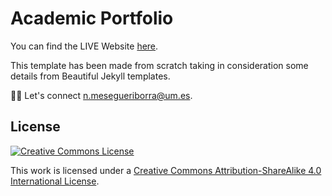 Academic Portfolio
=====================================

You can find the LIVE Website [here](https://nicolasmeseguer.github.io).

This template has been made from scratch taking in consideration some details from Beautiful Jekyll templates.

🙋‍♂️ Let's connect [n.mesegueriborra@um.es](mailto:n.mesegueriborra@um.es).

License
-------

[![Creative Commons License](https://i.creativecommons.org/l/by-sa/4.0/88x31.png)](http://creativecommons.org/licenses/by-sa/4.0/)

This work is licensed under a [Creative Commons Attribution-ShareAlike 4.0 International License](http://creativecommons.org/licenses/by-sa/4.0/).